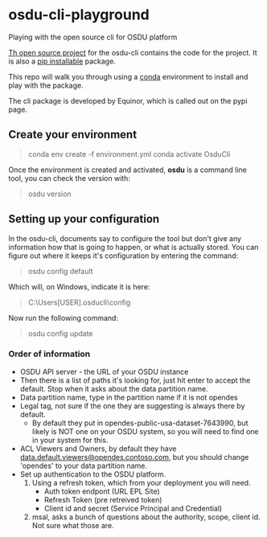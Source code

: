 # osdu-cli-playground

Playing with the open source cli for OSDU platform

[Th open source project](https://community.opengroup.org/osdu/platform/data-flow/data-loading/osdu-cli) for the osdu-cli contains the code for the project. It is also a [pip installable](https://pypi.org/project/osducli/) package. 

This repo will walk you through using a [conda](https://docs.conda.io/projects/conda/en/latest/user-guide/install/index.html) environment to install and play with the package. 

The cli package is developed by Equinor, which is called out on the pypi page. 

## Create your environment

> conda env create -f environment.yml
> conda activate OsduCli

Once the environment is created and activated, <b>osdu</b> is a command line tool, you can check the version with:

> osdu version

## Setting up your configuration

In the osdu-cli, documents say to configure the tool but don't give any information how that is going to happen, or what is actually stored. You can figure out where it keeps it's configuration by entering the command:

> osdu config default

Which will, on Windows, indicate it is here:

> C:\Users\[USER]\.osducli\config

Now run the following command:

> osdu config update 

### Order of information
- OSDU API server - the URL of your OSDU instance
- Then there is a list of paths it's looking for, just hit enter to accept the default. Stop when it asks about the data partition name. 
- Data partition name, type in the partition name if it is not opendes
- Legal tag, not sure if the one they are suggesting is always there by default. 
    - By default they put in opendes-public-usa-dataset-7643990, but likely is NOT one on your OSDU system, so you will need to find one in your system for this. 
- ACL Viewers and Owners, by default they have data.default.viewers@opendes.contoso.com, but you should change 'opendes' to your data partition name. 
- Set up authentication to the OSDU platform. 
    1. Using a refresh token, which from your deployment you will need. 
        - Auth token endpont (URL EPL Site)
        - Refresh Token (pre retreived token)
        - Client id and secret (Service Principal and Credential)
    2. msal, asks a bunch of questions about the authority, scope, client id. Not sure what those are. 

